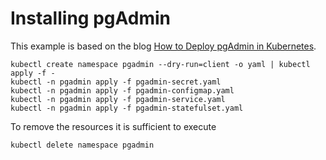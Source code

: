# Installing pgAdmin

This example is based on the blog [How to Deploy pgAdmin in Kubernetes](https://www.enterprisedb.com/blog/how-deploy-pgadmin-kubernetes).

```
kubectl create namespace pgadmin --dry-run=client -o yaml | kubectl apply -f -
kubectl -n pgadmin apply -f pgadmin-secret.yaml
kubectl -n pgadmin apply -f pgadmin-configmap.yaml
kubectl -n pgadmin apply -f pgadmin-service.yaml
kubectl -n pgadmin apply -f pgadmin-statefulset.yaml
```

To remove the resources it is sufficient to execute
```
kubectl delete namespace pgadmin
```
